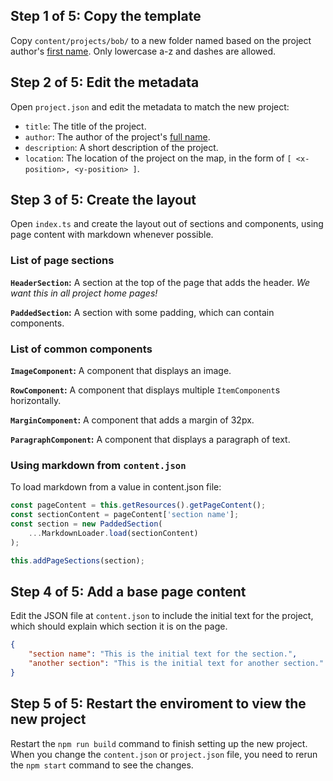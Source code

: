 ## **Step 1 of 5:** Copy the template
Copy `content/projects/bob/` to a new folder named based on the project author's <u>first name</u>. Only lowercase a-z and dashes are allowed.

## **Step 2 of 5:** Edit the metadata
Open `project.json` and edit the metadata to match the new project:

 * `title`: The title of the project.
 * `author`: The author of the project's <u>full name</u>.
 * `description`: A short description of the project.
 * `location`: The location of the project on the map, in the form of `[ <x-position>, <y-position> ]`.

## **Step 3 of 5:** Create the layout
Open `index.ts` and create the layout out of sections and components, using page content with markdown whenever possible.

### List of page sections

**`HeaderSection`:** A section at the top of the page that adds the header. *We want this in all project home pages!*

**`PaddedSection`:** A section with some padding, which can contain components.

### List of common components

**`ImageComponent`:** A component that displays an image.

**`RowComponent`:** A component that displays multiple `ItemComponent`s horizontally.

**`MarginComponent`:** A component that adds a margin of 32px.

**`ParagraphComponent`:** A component that displays a paragraph of text.

### Using markdown from `content.json`

To load markdown from a value in content.json file:

```ts
const pageContent = this.getResources().getPageContent();
const sectionContent = pageContent['section name'];
const section = new PaddedSection(
    ...MarkdownLoader.load(sectionContent)
);

this.addPageSections(section);
```

## **Step 4 of 5:** Add a base page content
Edit the JSON file at `content.json` to include the initial text for the project, which should explain which section it is on the page.

```json
{
    "section name": "This is the initial text for the section.",
    "another section": "This is the initial text for another section."
}
```

## **Step 5 of 5:** Restart the enviroment to view the new project
Restart the `npm run build` command to finish setting up the new project. When you change the `content.json` or `project.json` file, you need to rerun the `npm start` command to see the changes.